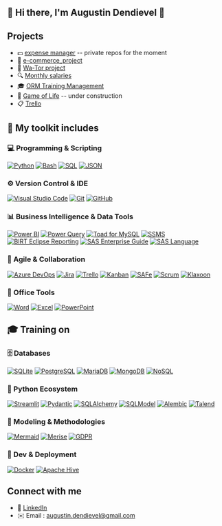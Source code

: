 ## 👋 Hi there, I'm Augustin Dendievel 👋

## Projects
- 💵 [expense manager](https://github.com/Aug-Den) -- private repos for the moment
- 🚴 [e-commerce_project](https://github.com/Aug-Den/e_bike_shop)
- 🐳 [Wa-Tor project](https://github.com/Aug-Den/wa-tor-world)
- 🔍 [Monthly salaries](https://github.com/Aug-Den/Formation_Brief_1)
- 🎓 [ORM Training Management](https://github.com/Aug-Den/gestion-formation-orm)
- 🧬 [Game of Life](https://github.com/Aug-Den/game_of_life) -- under construction
- 📋 [Trello](https://github.com/Aug-Den/mini_trello)

## 🔧 My toolkit includes

### 💻 Programming & Scripting
[![Python](https://img.shields.io/badge/Python-3776AB?style=for-the-badge&logo=python&logoColor=white)](https://www.python.org/)
[![Bash](https://img.shields.io/badge/Bash-4EAA25?style=for-the-badge&logo=gnu-bash&logoColor=white)](https://www.gnu.org/software/bash/)
[![SQL](https://img.shields.io/badge/SQL-4479A1?style=for-the-badge&logo=mysql&logoColor=white)](https://en.wikipedia.org/wiki/SQL)
[![JSON](https://img.shields.io/badge/JSON-000000?style=for-the-badge&logo=json&logoColor=white)](https://www.json.org/json-en.html)

### ⚙️ Version Control & IDE
[![Visual Studio Code](https://img.shields.io/badge/Visual_Studio_Code-007ACC?style=for-the-badge&logo=visual-studio-code&logoColor=white)](https://code.visualstudio.com/)
[![Git](https://img.shields.io/badge/Git-F05032?style=for-the-badge&logo=git&logoColor=white)](https://git-scm.com/)
[![GitHub](https://img.shields.io/badge/GitHub-181717?style=for-the-badge&logo=github&logoColor=white)](https://github.com/)

### 📊 Business Intelligence & Data Tools
[![Power BI](https://img.shields.io/badge/Power_BI-F2C811?style=for-the-badge&logo=microsoft-power-bi&logoColor=black)](https://powerbi.microsoft.com/)
[![Power Query](https://img.shields.io/badge/Power_Query-Data_Transformation-FFA500?style=for-the-badge&labelColor=CC8400)](https://learn.microsoft.com/en-us/power-query/)
[![Toad for MySQL](https://img.shields.io/badge/Toad_for_MySQL-Database-0000FF?style=for-the-badge&labelColor=003399)](https://www.quest.com/products/toad-for-mysql/)
[![SSMS](https://img.shields.io/badge/SSMS-SQL_Server_Studio-FFD700?style=for-the-badge&labelColor=CCAC00)](https://learn.microsoft.com/en-us/sql/ssms/sql-server-management-studio-ssms)
[![BIRT Eclipse Reporting](https://img.shields.io/badge/BIRT_Eclipse_Reporting-Reporting-800080?style=for-the-badge&labelColor=660066)](https://www.eclipse.org/birt/)
[![SAS Enterprise Guide](https://img.shields.io/badge/SAS_Enterprise_Guide-Data_Tools-800080?style=for-the-badge&labelColor=660066)](https://support.sas.com/en/software/enterprise-guide.html)
[![SAS Language](https://img.shields.io/badge/SAS-Language-FFD700?style=for-the-badge&labelColor=CCAC00)](https://www.sas.com/en_us/software/sas-language.html)

### 🧠 Agile & Collaboration
[![Azure DevOps](https://img.shields.io/badge/Azure_DevOps-0078D7?style=for-the-badge&logo=azure-devops&logoColor=white)](https://azure.microsoft.com/en-us/services/devops/)
[![Jira](https://img.shields.io/badge/Jira-0052CC?style=for-the-badge&logo=jira&logoColor=white)](https://www.atlassian.com/software/jira)
[![Trello](https://img.shields.io/badge/Trello-0052CC?style=for-the-badge&logo=trello&logoColor=white)](https://trello.com/)
[![Kanban](https://img.shields.io/badge/Kanban-Workflow-008000?style=for-the-badge&labelColor=005500)](https://kanbanize.com/kanban-resources/getting-started/what-is-kanban)
[![SAFe](https://img.shields.io/badge/SAFe-Scaled_Agile-FF4500?style=for-the-badge&labelColor=CC3700)](https://www.scaledagileframework.com/)
[![Scrum](https://img.shields.io/badge/Scrum-Agile_Framework-FFA500?style=for-the-badge&labelColor=CC8400)](https://www.scrum.org/resources/what-is-scrum)
[![Klaxoon](https://img.shields.io/badge/Klaxoon-Collaboration-0000FF?style=for-the-badge&labelColor=003399)](https://klaxoon.com/en)

### 📝 Office Tools
[![Word](https://img.shields.io/badge/Microsoft_Word-2B579A?style=for-the-badge&logo=microsoft-word&logoColor=white)](https://www.microsoft.com/en-us/microsoft-365/word)
[![Excel](https://img.shields.io/badge/Microsoft_Excel-217346?style=for-the-badge&logo=microsoft-excel&logoColor=white)](https://www.microsoft.com/en-us/microsoft-365/excel)
[![PowerPoint](https://img.shields.io/badge/Microsoft_PowerPoint-B7472A?style=for-the-badge&logo=microsoft-powerpoint&logoColor=white)](https://www.microsoft.com/en-us/microsoft-365/powerpoint)

## 🎓 Training on

### 🗄️ Databases
[![SQLite](https://img.shields.io/badge/SQLite-003B57?style=for-the-badge&logo=sqlite&logoColor=white)](https://www.sqlite.org/index.html)
[![PostgreSQL](https://img.shields.io/badge/PostgreSQL-4169E1?style=for-the-badge&logo=postgresql&logoColor=white)](https://www.postgresql.org/)
[![MariaDB](https://img.shields.io/badge/MariaDB-003545?style=for-the-badge&logo=mariadb&logoColor=white)](https://mariadb.org/)
[![MongoDB](https://img.shields.io/badge/MongoDB-47A248?style=for-the-badge&logo=mongodb&logoColor=white)](https://www.mongodb.com/)
[![NoSQL](https://img.shields.io/badge/NoSQL-Database-0000FF?style=for-the-badge&labelColor=003399)](https://en.wikipedia.org/wiki/NoSQL)

### 🐍 Python Ecosystem
[![Streamlit](https://img.shields.io/badge/Streamlit-FF4B4B?style=for-the-badge&logo=streamlit&logoColor=white)](https://streamlit.io/)
[![Pydantic](https://img.shields.io/badge/Pydantic-32B3A7?style=for-the-badge)](https://pydantic.dev/)
[![SQLAlchemy](https://img.shields.io/badge/SQLAlchemy-ORM-800080?style=for-the-badge&labelColor=660066)](https://www.sqlalchemy.org/)
[![SQLModel](https://img.shields.io/badge/SQLModel-ORM_Typed-FFD700?style=for-the-badge&labelColor=CCAC00)](https://sqlmodel.tiangolo.com/)
[![Alembic](https://img.shields.io/badge/Alembic-Migrations-008000?style=for-the-badge&labelColor=005500)](https://alembic.sqlalchemy.org/en/latest/)
[![Talend](https://img.shields.io/badge/Talend-0076B1?style=for-the-badge&logo=talend&logoColor=white)](https://www.talend.com/)

### 🧰 Modeling & Methodologies
[![Mermaid](https://img.shields.io/badge/Mermaid-Diagrams-008000?style=for-the-badge&labelColor=005500)](https://mermaid.js.org/)
[![Merise](https://img.shields.io/badge/Merise-Modeling-FF4500?style=for-the-badge&labelColor=CC3700)](https://fr.wikipedia.org/wiki/Merise)
[![GDPR](https://img.shields.io/badge/GDPR-Data_Protection-FFA500?style=for-the-badge&labelColor=CC8400)](https://gdpr-info.eu/)

### 🚢 Dev & Deployment
[![Docker](https://img.shields.io/badge/Docker-2496ED?style=for-the-badge&logo=docker&logoColor=white)](https://www.docker.com/)
[![Apache Hive](https://img.shields.io/badge/Apache_Hive-FF9900?style=for-the-badge&logo=apache-hive&logoColor=white)](https://hive.apache.org/)

## Connect with me
- 💼 [LinkedIn](https://fr.linkedin.com/in/augustin-dendievel)
- ✉️ Email : augustin.dendievel@gmail.com

<!--
![Augustin's GitHub stats](https://github-readme-stats.vercel.app/api?username=aug-den&show_icons=true&theme=github_dark)

**Aug-Den/Aug-Den** is a ✨ _special_ ✨ repository because its `README.md` (this file) appears on your GitHub profile.

Here are some ideas to get you started:

- 🔭 I’m currently working on ...
- 🌱 I’m currently learning ...
- 👯 I’m looking to collaborate on ...
- 🤔 I’m looking for help with ...
- 💬 Ask me about ...
- 📫 How to reach me: ...
- 😄 Pronouns: ...
- ⚡ Fun fact: ...
-->
